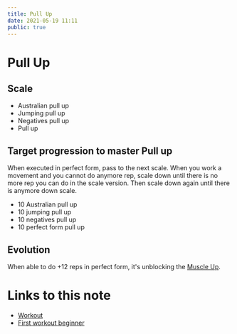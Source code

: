 ```yaml
---
title: Pull Up
date: 2021-05-19 11:11
public: true
---
```


# Pull Up

## Scale 

- Australian pull up
- Jumping pull up
- Negatives pull up
- Pull up

## Target progression to master Pull up

When executed in perfect form, pass to the next scale.
When you work a movement and you cannot do anymore rep, scale down until there is no more rep you can do in the scale version. Then scale down again until there is anymore down scale.

- 10 Australian pull up
- 10 jumping pull up
- 10 negatives pull up
- 10 perfect form pull up

## Evolution

When able to do +12 reps in perfect form, it's unblocking the [Muscle Up](20210518-161528.md).

# Links to this note

- [Workout](20210512-114753.md)
- [First workout beginner](20210518-220207.md)

